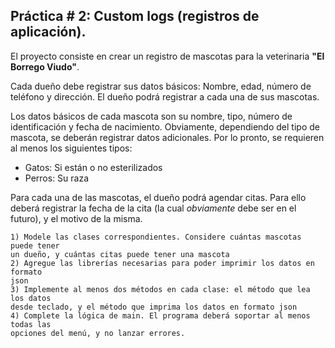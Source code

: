 ## Práctica # 2: Custom logs (registros de aplicación).

El proyecto consiste en crear un registro de mascotas para la veterinaria
**"El Borrego Viudo"**.

Cada dueño debe registrar sus datos básicos: Nombre, edad, número de teléfono
y dirección. El dueño podrá registrar a cada una de sus mascotas.

Los datos básicos de cada mascota son su nombre, tipo, número de identificación
y fecha de nacimiento. Obviamente, dependiendo del tipo de mascota, se deberán
registrar datos adicionales. Por lo pronto, se requieren al menos los siguientes
tipos:

+ Gatos: Si están o no esterilizados
+ Perros: Su raza

Para cada una de las mascotas, el dueño podrá agendar citas. Para ello deberá
registrar la fecha de la cita (la cual *obviamente* debe ser en el futuro), y
el motivo de la misma.

    1) Modele las clases correspondientes. Considere cuántas mascotas puede tener
    un dueño, y cuántas citas puede tener una mascota
    2) Agregue las librerías necesarias para poder imprimir los datos en formato 
    json
    3) Implemente al menos dos métodos en cada clase: el método que lea los datos
    desde teclado, y el método que imprima los datos en formato json
    4) Complete la lógica de main. El programa deberá soportar al menos todas las 
    opciones del menú, y no lanzar errores.

